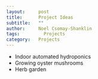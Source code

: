 ```yaml
---
layout:     post
title:      Project Ideas
subtitle:   ""
author:     Noel Csomay-Shanklin
tags: 		  Projects
category:   Projects
---
```

* Indoor automated hydroponics
* Growing oyster mushrooms
* Herb garden